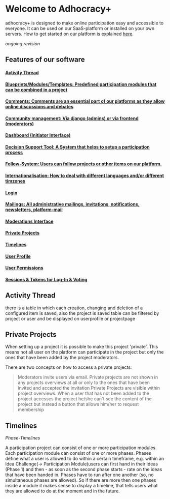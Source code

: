 # Welcome to Adhocracy+

adhocracy+ is designed to make online participation easy and accessible to everyone. It can be used on our SaaS-platform or installed on your own servers. How to get started on our platform is explained [here](https://adhocracy.plus/info/start/).

*ongoing revision*

## Features of our software
#### [Activity Thread](#activity)
#### [Blueprints/Modules/Templates: Predefined participation modules that can be combined in a project]()

#### [Comments: Comments are an essential part of our platforms as they allow online discussions and debates]()
#### [Community management: Via django (admins) or via frontend (moderators)]()
#### [Dashboard (Initiator Interface)]()
#### [Decision Support Tool: A System that helps to setup a participation process]()
#### [Follow-System: Users can follow projects or other items on our platform.]()
#### [Internationalisation: How to deal with different languages and/or different timzones]()
#### [Login]()
#### [Mailings: All administrative mailings, invitations, notifications, newsletters, platform-mail]()
#### [Moderations Interface]()
#### [Private Projects](#private-projects)
#### [Timelines](#timelines)
#### [User Profile]()
#### [User Permissions]()
#### [Sessions & Tokens for Log-In & Voting]()


## <a name="activity">Activity Thread</a>
there is a table in which each creation, changing and deletion of a configured item is saved, also the project is saved
table can be filtered by project or user and be displayed on userprofile or projectpage

## <a name="private-projects">Private Projects</a>
 When setting up a project it is possible to make this project 'private'. This means not all user on the platform can participate in the project but only the ones that have been added by the project moderators.

There are two concepts on how to access a private projects:

> Moderators invite users via email. Private projects are not shown in any projects overviews at all or only to the ones that have been invited and accepted the invitation
Private Projects are visible within project overviews. When a user that has not been added to the project accesses the project he/she can't see the content of the project but instead a button that allows him/her to request membership


## <a name="timelines">Timelines</a>
*Phase-Timelines*

A participation project can consist of one or more participation modules. Each participation module can consist of one or more phases. Phases define what a user is allowed to do within a certain timeframe, e.g. within an Idea Challenge(→ Participation Module)users can first hand in their ideas (Phase 1) and then - as soon as the second phase starts - rate on the ideas that have been handed in. Phases have to run after one another (so, no simultaneous phases are allowed). So if there are more then one phases inside a module it makes sense to display a timeline, that tells users what they are allowed to do at the moment and in the future.
